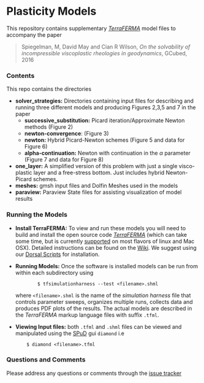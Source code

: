 # Plasticity Models #

This repository contains supplementary [*TerraFERMA*](http://terraferma.github.io) model files to accompany the paper 

>Spiegelman, M, David May and Cian R Wilson, 
*On the solvability of incompressible viscoplastic rheologies in geodynamics*, GCubed, 2016

### Contents ###
This repo contains the directories

* **solver_strategies:** Directories containing input files for describing and running three different models and producing Figures 2,3,5 and 7 in the paper
	* **successive_substitution:** Picard iteration/Approximate Newton methods (Figure 2)
	* **newton-convergence**: (Figure 3)
	* **newton:** Hybrid Picard-Newton schemes (Figure 5 and data for Figure 6)
	* **alpha-continuation:** Newton with continuation in the $\alpha$ parameter (Figure 7 and data for Figure 8)
* **one_layer:** A simplified version of this problem with just a single visco-plastic layer and a free-stress bottom.  Just includes hybrid Newton-Picard schemes.
* **meshes:** gmsh input files and Dolfin Meshes used in the models
* **paraview:** Paraview State files for assisting visualization of model results


### Running the Models ###

* **Install TerraFERMA:** To view and run these models you will need to build and install the open source code [*TerraFERMA*](http://terraferma.github.io) (which can take some time, but is currently [supported](https://github.com/terraferma/terraferma/wiki/Supported%20Platforms) on most flavors of linux and Mac OSX).  Detailed instructions can be found on the [Wiki](http://terraferma.github.io). We suggest using our [Dorsal Scripts](https://github.com/terraferma/terraferma/wiki/Installation#scripted-installation) for installation.

* **Running Models:** Once the software is installed models can be run from within each subdirectory using

	```
			$ tfsimulationharness --test <filename>.shml
	```

	where `<filename>.shml` is the name of the *simulation harness* file that controls parameter sweeps,  organizes multiple runs, collects data and produces PDF plots of the results.  The actual models are described in the *TerraFERMA* markup language files with suffix `.tfml`.

* **Viewing Input files:**  both `.tfml` and `.shml` files can be viewed and manipulated using the [SPuD](https://www.imperial.ac.uk/engineering/departments/earth-science/research/research-groups/amcg/software/spud/) gui `diamond` i.e

	```
		$ diamond <filename>.tfml
	```


### Questions and Comments ###
Please address any questions or comments through the [issue tracker](https://bitbucket.org/mspieg/plasticitymodels/issues?status=new&status=open) 